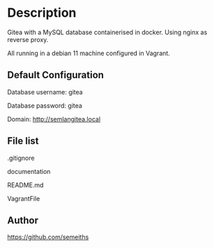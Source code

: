 # Description

Gitea with a MySQL database containerised in docker. Using nginx as reverse proxy.

All running in a debian 11 machine configured in Vagrant.

## Default Configuration

Database username: gitea

Database password: gitea

Domain: http://semlangitea.local

## File list

.gitignore

documentation

README.md

VagrantFile

## Author

https://github.com/semeiths